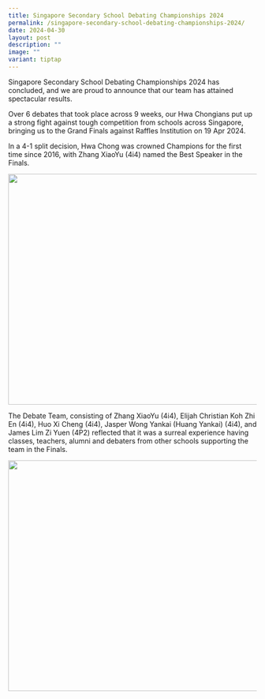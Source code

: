 ```yaml
---
title: Singapore Secondary School Debating Championships 2024
permalink: /singapore-secondary-school-debating-championships-2024/
date: 2024-04-30
layout: post
description: ""
image: ""
variant: tiptap
---
```

<p>Singapore Secondary School Debating Championships 2024 has concluded,
and we are proud to announce that our team has attained spectacular results.</p>
<p>Over 6 debates that took place across 9 weeks, our Hwa Chongians put up
a strong fight against tough competition from schools across Singapore,
bringing us to the Grand Finals against Raffles Institution on 19 Apr 2024.&nbsp;</p>
<p>In a 4-1 split decision, Hwa Chong was crowned Champions for the first
time since 2016, with Zhang XiaoYu (4i4) named the Best Speaker in the
Finals.&nbsp;</p>
<div class="isomer-image-wrapper">
<img style="margin-left:0px;margin-top:0px;" height="468" width="624" src="https://lh7-us.googleusercontent.com/bVq7YNOnyqzQoEAjUiWB--fBik4aP-zeOb5vdClFRRSUYSzeV3-oN0Uns4WFo9HdBq9Wf-h7Q1_tskZipYKRmFJzFXAmUZXZPhTuxdo4zc4tXuANQhJjstmbiSV6NIEJA923-j4upvGzQjUJS0tnLCQ">
</div>
<p>The Debate Team, consisting of Zhang XiaoYu (4i4), Elijah Christian Koh
Zhi En (4i4), Huo Xi Cheng (4i4), Jasper Wong Yankai (Huang Yankai) (4i4),
and James Lim Zi Yuen (4P2) reflected that it was a surreal experience
having classes, teachers, alumni and debaters from other schools supporting
the team in the Finals.</p>
<div class="isomer-image-wrapper">
<img style="margin-left:0px;margin-top:0px;" height="468" width="624" src="https://lh7-us.googleusercontent.com/fqlIr8aKmM_0WSS_uvWe-phQeprke8Ajnl9tsBksv2xyHjNOtGGCIguGuQufGoGiyJZUjzrVfFLVRWBl3fmNSjsfHlZY8irhTHpg2DazwOlmsTX4OnwPQnkFY7aj0vnXVkWCMpOnPqBGqHRqaAxu42U">
</div>
<p>
<br>
</p>